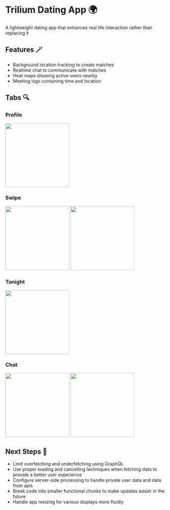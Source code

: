# Trilium Dating App 🌍

A lightweight dating app that enhances real life interaction rather than replacing it

## Features 🪄

- Background location tracking to create matches
- Realtime chat to communicate with matches
- Heat maps showing active users nearby
- Meeting logs containing time and location

## Tabs 🔍

### Profile

<p float="left">
  <img src="https://github.com/JakeNizio/trilium/assets/15017284/4476bdbe-6ee4-4bff-8584-d8b85e6490f5" width="200" />
</p>

### Swipe

<p float="left">
  <img src="https://github.com/JakeNizio/trilium/assets/15017284/d16f59ed-1fca-45ca-88c8-c92b5e9dd82b" width="200" />
  <img src="https://github.com/JakeNizio/trilium/assets/15017284/5a5747fe-cd1a-4c6f-9010-71541d55974a" width="200" /> 
</p>

### Tonight

<p float="left">
  <img src="https://github.com/JakeNizio/trilium/assets/15017284/066f05ec-62eb-4f38-94ae-b88250e82a6c" width="200" />
</p>

### Chat

<p float="left">
  <img src="https://github.com/JakeNizio/trilium/assets/15017284/4964ce60-ba3a-460d-8d9a-057ec62b769f" width="200" />
  <img src="https://github.com/JakeNizio/trilium/assets/15017284/9cff35f4-207c-4257-957c-338544b35732" width="200" /> 
</p>

## Next Steps 🔨

- Limit overfetching and underfetching using GraphQL
- Use proper loading and cancelling techniques when fetching data to provide a better user experience
- Configure server-side processing to handle private user data and data from apis
- Break code into smaller functional chunks to make updates easier in the future
- Handle app resizing for various displays more fluidly



